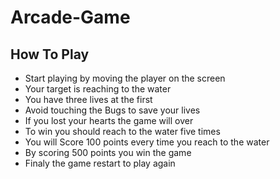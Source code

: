 # Arcade-Game

## How To Play

- Start playing by moving the player on the screen
- Your target is reaching to the water 
- You have three lives at the first 
- Avoid touching the Bugs to save your lives
- If you lost your hearts the game will over
- To win you should reach to the water five times 
- You will Score 100 points every time you reach to the water
- By scoring 500 points you win the game
- Finaly the game restart to play again